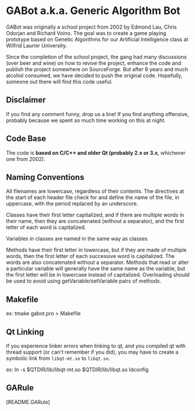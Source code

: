 GABot a.k.a. Generic Algorithm Bot
==================================

GABot was originally a school project from 2002 by Edmond Lau, Chris 
Odorjan and Richard Voino.  The goal was to create a game playing prototype 
based on Genetic Algorithms for our Artificial Intelligence class at 
Wilfrid Laurier University.

Since the completion of the school project, the gang had many discussions
(over beer and wine) on how to revive the project, enhance the code and 
publish the project somewhere on SourceForge.  But after 8 years and much
alcohol consumed, we have decided to push the original code.  Hopefully,
someone out there will find this code useful.

Disclaimer
----------

If you find any comment funny, drop us a line!  If you find anything
offensive, probably because we spent so much time working on this at night.

Code Base
---------

The code is **based on C/C++ and older Qt (probably 2.x or 3.x**, whichever one
from 2002).

Naming Conventions
------------------

All filenames are lowercase, regardless of their contents. The directives at
the start of each header file check for and define the name of the file, in
uppercase, with the period replaced by an underscore.

Classes have their first letter capitalized, and if there are multiple words
in their name, then they are concatenated (without a separator), and the
first letter of each word is capitalized.

Variables in classes are named in the same way as classes.

Methods have their first letter in lowercase, but if they are made of
multiple words, then the first letter of each successive word is
capitalized. The words are also concatenated without a separator. Methods
that read or alter a particular variable will generally have the same name
as the variable, but the first letter will be in lowercase instead of
capitalized. Overloading should be used to avoid using
getVariable/setVariable pairs of methods.

Makefile
--------

ex:
	tmake gabot.pro > Makefile

Qt Linking
----------

If you experience linker errors when linking to qt, and you
compiled qt with thread support (or can't remember if you did),
you may have to create a symbolic link from `libqt-mt.so` to `libqt.so`.

ex: 
	ln -s $QTDIR/lib/libqt-mt.so $QTDIR/lib/libqt.so
	ldconfig

GARule
------
[README.GARule]